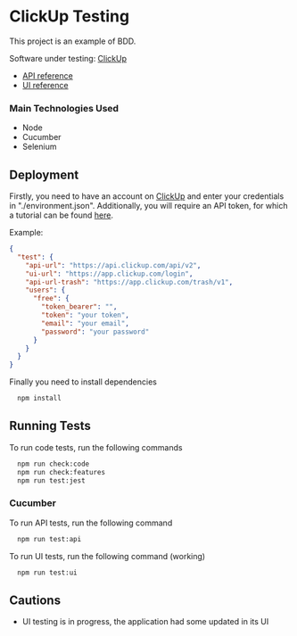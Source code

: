 # ClickUp Testing

This project is an example of BDD.

Software under testing: [ClickUp](https://clickup.com/)

- [API reference](https://clickup.com/api/)
- [UI reference](https://clickup.com/onboarding)

### Main Technologies Used

- Node
- Cucumber
- Selenium

## Deployment

Firstly, you need to have an account on [ClickUp](https://app.clickup.com/signup) and enter your credentials in "./environment.json". Additionally, you will require an API token, for which a tutorial can be found [here](https://clickup.com/api/developer-portal/authentication/).

Example:

```json
{
  "test": {
    "api-url": "https://api.clickup.com/api/v2",
    "ui-url": "https://app.clickup.com/login",
    "api-url-trash": "https://app.clickup.com/trash/v1",
    "users": {
      "free": {
        "token_bearer": "",
        "token": "your token",
        "email": "your email",
        "password": "your password"
      }
    }
  }
}

```

Finally you need to install dependencies

```bash
  npm install
```


## Running Tests

To run code tests, run the following commands

```bash
  npm run check:code
  npm run check:features
  npm run test:jest
```
### Cucumber
To run API tests, run the following command

```bash
  npm run test:api
```

To run UI tests, run the following command (working)

```bash
  npm run test:ui
```
## Cautions
- UI testing is in progress, the application had some updated in its UI
